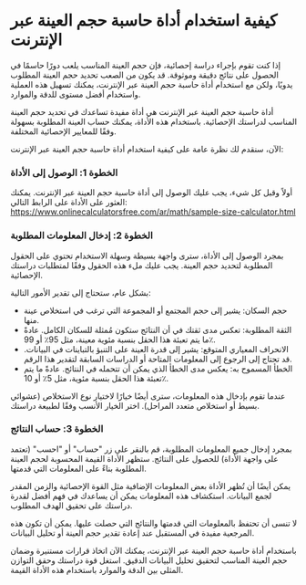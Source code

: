 كيفية استخدام أداة حاسبة حجم العينة عبر الإنترنت
================================================

إذا كنت تقوم بإجراء دراسة إحصائية، فإن حجم العينة المناسب يلعب دورًا حاسمًا في الحصول على نتائج دقيقة وموثوقة. قد يكون من الصعب تحديد حجم العينة المطلوب يدويًا، ولكن مع استخدام أداة حاسبة حجم العينة عبر الإنترنت، يمكنك تسهيل هذه العملية واستخدام أفضل مستوى للدقة والموارد.

أداة حاسبة حجم العينة عبر الإنترنت هي أداة مفيدة تساعدك في تحديد حجم العينة المناسب لدراستك الإحصائية. باستخدام هذه الأداة، يمكنك حساب العينة المطلوبة بسهولة وفقًا للمعايير الإحصائية المختلفة.

الآن، سنقدم لك نظرة عامة على كيفية استخدام أداة حاسبة حجم العينة عبر الإنترنت:

### الخطوة 1: الوصول إلى الأداة

أولاً وقبل كل شيء، يجب عليك الوصول إلى أداة حاسبة حجم العينة عبر الإنترنت. يمكنك العثور على الأداة على الرابط التالي: <https://www.onlinecalculatorsfree.com/ar/math/sample-size-calculator.html>

### الخطوة 2: إدخال المعلومات المطلوبة

بمجرد الوصول إلى الأداة، سترى واجهة بسيطة وسهلة الاستخدام تحتوي على الحقول المطلوبة لتحديد حجم العينة. يجب عليك ملء هذه الحقول وفقًا لمتطلبات دراستك الإحصائية.

بشكل عام، ستحتاج إلى تقدير الأمور التالية:

- حجم السكان: يشير إلى حجم المجتمع أو المجموعة التي ترغب في استخلاص عينة منها.
- الثقة المطلوبة: تعكس مدى ثقتك في أن النتائج ستكون مُمثلة للسكان الكامل. عادةً ما يتم تعبئة هذا الحقل بنسبة مئوية معينة، مثل 95٪ أو 99٪.
- الانحراف المعياري المتوقع: يشير إلى قدرة العينة على التنبؤ بالتباينات في البيانات. قد تحتاج إلى الرجوع إلى المعلومات المتاحة أو الدراسات السابقة لتقدير هذا الرقم.
- الخطأ المسموح به: يعكس مدى الخطأ الذي يمكن أن تتحمله في النتائج. عادةً ما يتم تعبئة هذا الحقل بنسبة مئوية، مثل 5٪ أو 10٪.

عندما تقوم بإدخال هذه المعلومات، سترى أيضًا خيارًا لاختيار نوع الاستخلاص (عشوائي بسيط أو استخلاص متعدد المراحل). اختر الخيار الأنسب وفقًا لطبيعة دراستك.

### الخطوة 3: حساب النتائج

بمجرد إدخال جميع المعلومات المطلوبة، قم بالنقر على زر "حساب" أو "احسب" (تعتمد على واجهة الأداة) للحصول على النتائج. ستظهر الأداة القيمة المحسوبة لحجم العينة المطلوبة بناءً على المعلومات التي قدمتها.

يمكن أيضًا أن تُظهر الأداة بعض المعلومات الإضافية مثل القوة الإحصائية والزمن المقدر لجمع البيانات. استكشاف هذه المعلومات يمكن أن يساعدك في فهم أفضل لقدرة دراستك على تحقيق الهدف المطلوب.

لا تنسى أن تحتفظ بالمعلومات التي قدمتها والنتائج التي حصلت عليها. يمكن أن تكون هذه المرجعية مفيدة في المستقبل عند إعادة تقدير حجم العينة أو تحليل البيانات.

باستخدام أداة حاسبة حجم العينة عبر الإنترنت، يمكنك الآن اتخاذ قرارات مستنيرة وضمان حجم العينة المناسب لتحقيق تحليل البيانات الدقيق. استغل قوة دراستك وحقق التوازن المثلى بين الدقة والموارد باستخدام هذه الأداة القيمة.